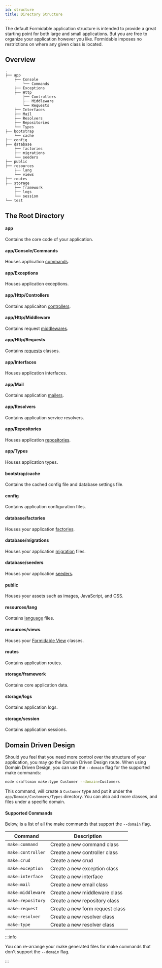 ```yaml
---
id: structure
title: Directory Structure
---
```


The default Formidable application structure is intended to provide a great starting point for both large and small applications. But you are free to organize your application however you like. Formidable imposes no restrictions on where any given class is located.

## Overview

```text showLineNumbers
.
├── app
    ├── Console
        └── Commands
    ├── Exceptions
    ├── Http
        ├── Controllers
        ├── Middleware
        └── Requests
    ├── Interfaces
    ├── Mail
    ├── Resolvers
	├── Repositories
    └── Types
├── bootstrap
    └── cache
├── config
├── database
	├── factories
    ├── migrations
    └── seeders
├── public
├── resources
    ├── lang
    └── views
├── routes
├── storage
    ├── framework
    ├── logs
    └── session
└── test

```

## The Root Directory

#### app

Contains the core code of your application.

#### app/Console/Commands

Houses application [commands](/docs/craftsman#generating-commands).

#### app/Exceptions

Houses application exceptions.

#### app/Http/Controllers

Contains applicaiton [controllers](/docs/controllers).

#### app/Http/Middleware

Contains request [middlewares](/docs/middleware).

#### app/Http/Requests

Contains [requests](/docs/requests) classes.

#### app/Interfaces

Houses application interfaces.

#### app/Mail

Contains application [mailers](/docs/mail).

#### app/Resolvers

Contains application service resolvers.

#### app/Repositories

Houses application [repositories](/docs/database-repositories).

#### app/Types

Houses application types.


#### bootstrap/cache

Contains the cached config file and database settings file.

#### config

Contains application configuration files.

#### database/factories

Houses your application [factories](/docs/database-factories).

#### database/migrations

Houses your application [migration](/docs/database-migrations) files.

#### database/seeders

Houses your application [seeders](/docs/database-seeding).

#### public

Houses your assets such as images, JavaScript, and CSS.

#### resources/lang

Contains [language](/docs/localization) files.

#### resources/views

Houses your [Formidable View](/docs/views) classes.

#### routes

Contains application routes.

#### storage/framework

Contains core application data.

#### storage/logs

Contains application logs.

#### storage/session

Contains application sessions.

## Domain Driven Design

Should you feel that you need more control over the structure of your application, you may go the Domain Driven Design route. When using Domain Driven Design, you can use the `--domain` flag for the supported make commands:

```bash
node craftsman make:type Customer --domain=Customers
```

This command, will create a `Customer` type and put it under the `app/Domain/Customers/Types` directory. You can also add more classes, and files under a specific domain.

#### Supported Commands

Below, is a list of all the make commands that support the `--domain` flag.

Command            | Description
-------------------|---------------------------------
 `make:command`    | Create a new command class
 `make:controller` | Create a new controller class
 `make:crud`       | Create a new crud
 `make:exception`  | Create a new exception class
 `make:interface`  | Create a new interface
 `make:mail`       | Create a new email class
 `make:middleware` | Create a new middleware class
 `make:repository` | Create a new repository class
 `make:request`    | Create a new form request class
 `make:resolver`   | Create a new resolver class
 `make:type`       | Create a new resolver class

:::info

You can re-arrange your make generated files for make commands that don't support the `--domain` flag.

:::
